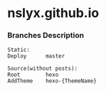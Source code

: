 # nslyx.github.io

### Branches Description
    Static:
    Deploy      master 
    
    Source(without posts):
    Root        hexo
    AddTheme    hexo-{ThemeName}